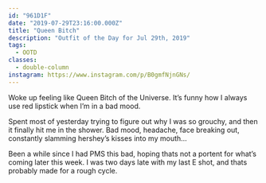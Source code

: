 ```yaml
---
id: "961D1F"
date: "2019-07-29T23:16:00.000Z"
title: "Queen Bitch"
description: "Outfit of the Day for Jul 29th, 2019"
tags:
  - OOTD
classes:
  - double-column
instagram: https://www.instagram.com/p/B0gmfNjnGNs/
---
```

Woke up feeling like Queen Bitch of the Universe. It’s funny how I always use red lipstick when I’m in a bad mood.

Spent most of yesterday trying to figure out why I was so grouchy, and then it finally hit me in the shower. Bad mood, headache, face breaking out, constantly slamming hershey’s kisses into my mouth…

Been a while since I had PMS this bad, hoping thats not a portent for what’s coming later this week. I was two days late with my last E shot, and thats probably made for a rough cycle.
